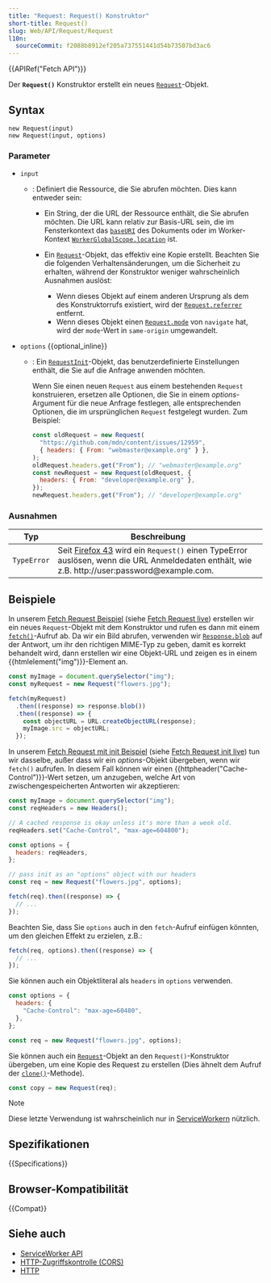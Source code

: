 ```yaml
---
title: "Request: Request() Konstruktor"
short-title: Request()
slug: Web/API/Request/Request
l10n:
  sourceCommit: f2088b8912ef205a737551441d54b73507bd3ac6
---
```


{{APIRef("Fetch API")}}

Der **`Request()`** Konstruktor erstellt ein neues
[`Request`](/de/docs/Web/API/Request)-Objekt.

## Syntax

```js-nolint
new Request(input)
new Request(input, options)
```

### Parameter

- `input`

  - : Definiert die Ressource, die Sie abrufen möchten. Dies kann entweder sein:

    - Ein String, der die URL der Ressource enthält, die Sie abrufen möchten. Die URL kann relativ zur Basis-URL sein, die im Fensterkontext das [`baseURI`](/de/docs/Web/API/Node/baseURI) des Dokuments oder im Worker-Kontext [`WorkerGlobalScope.location`](/de/docs/Web/API/WorkerGlobalScope/location) ist.
    - Ein [`Request`](/de/docs/Web/API/Request)-Objekt, das effektiv eine Kopie erstellt. Beachten Sie die folgenden Verhaltensänderungen, um die Sicherheit zu erhalten, während der Konstruktor weniger wahrscheinlich Ausnahmen auslöst:

      - Wenn dieses Objekt auf einem anderen Ursprung als dem des Konstruktorrufs existiert, wird der [`Request.referrer`](/de/docs/Web/API/Request/referrer) entfernt.
      - Wenn dieses Objekt einen [`Request.mode`](/de/docs/Web/API/Request/mode) von `navigate` hat, wird der `mode`-Wert in `same-origin` umgewandelt.

- `options` {{optional_inline}}

  - : Ein [`RequestInit`](/de/docs/Web/API/RequestInit)-Objekt, das benutzerdefinierte Einstellungen enthält, die Sie auf die Anfrage anwenden möchten.

    Wenn Sie einen neuen `Request` aus einem bestehenden `Request` konstruieren, ersetzen alle Optionen, die Sie in einem _options_-Argument für die neue Anfrage festlegen, alle entsprechenden Optionen, die im ursprünglichen `Request` festgelegt wurden. Zum Beispiel:

    ```js
    const oldRequest = new Request(
      "https://github.com/mdn/content/issues/12959",
      { headers: { From: "webmaster@example.org" } },
    );
    oldRequest.headers.get("From"); // "webmaster@example.org"
    const newRequest = new Request(oldRequest, {
      headers: { From: "developer@example.org" },
    });
    newRequest.headers.get("From"); // "developer@example.org"
    ```

### Ausnahmen

<table class="no-markdown">
  <thead>
    <tr>
      <th scope="col">Typ</th>
      <th scope="col">Beschreibung</th>
    </tr>
  </thead>
  <tbody>
    <tr>
      <td><code>TypeError</code></td>
      <td>
        Seit <a href="/de/docs/Mozilla/Firefox/Releases/43">Firefox 43</a>
        wird ein <code>Request()</code> einen TypeError auslösen, wenn die URL
        Anmeldedaten enthält, wie z.B. http://user:password@example.com.
      </td>
    </tr>
  </tbody>
</table>

## Beispiele

In unserem [Fetch Request Beispiel](https://github.com/mdn/dom-examples/tree/main/fetch/fetch-request) (siehe [Fetch Request live](https://mdn.github.io/dom-examples/fetch/fetch-request/)) erstellen wir ein neues `Request`-Objekt mit dem Konstruktor und rufen es dann mit einem [`fetch()`](/de/docs/Web/API/Window/fetch)-Aufruf ab. Da wir ein Bild abrufen, verwenden wir [`Response.blob`](/de/docs/Web/API/Response/blob) auf der Antwort, um ihr den richtigen MIME-Typ zu geben, damit es korrekt behandelt wird, dann erstellen wir eine Objekt-URL und zeigen es in einem {{htmlelement("img")}}-Element an.

```js
const myImage = document.querySelector("img");
const myRequest = new Request("flowers.jpg");

fetch(myRequest)
  .then((response) => response.blob())
  .then((response) => {
    const objectURL = URL.createObjectURL(response);
    myImage.src = objectURL;
  });
```

In unserem [Fetch Request mit init Beispiel](https://github.com/mdn/dom-examples/tree/main/fetch/fetch-request-with-init) (siehe [Fetch Request init live](https://mdn.github.io/dom-examples/fetch/fetch-request-with-init/)) tun wir dasselbe, außer dass wir ein _options_-Objekt übergeben, wenn wir `fetch()` aufrufen. In diesem Fall können wir einen {{httpheader("Cache-Control")}}-Wert setzen, um anzugeben, welche Art von zwischengespeicherten Antworten wir akzeptieren:

```js
const myImage = document.querySelector("img");
const reqHeaders = new Headers();

// A cached response is okay unless it's more than a week old.
reqHeaders.set("Cache-Control", "max-age=604800");

const options = {
  headers: reqHeaders,
};

// pass init as an "options" object with our headers
const req = new Request("flowers.jpg", options);

fetch(req).then((response) => {
  // ...
});
```

Beachten Sie, dass Sie `options` auch in den `fetch`-Aufruf einfügen könnten, um den gleichen Effekt zu erzielen, z.B.:

```js
fetch(req, options).then((response) => {
  // ...
});
```

Sie können auch ein Objektliteral als `headers` in `options` verwenden.

```js
const options = {
  headers: {
    "Cache-Control": "max-age=60480",
  },
};

const req = new Request("flowers.jpg", options);
```

Sie können auch ein [`Request`](/de/docs/Web/API/Request)-Objekt an den `Request()`-Konstruktor übergeben, um eine Kopie des Request zu erstellen (Dies ähnelt dem Aufruf der [`clone()`](/de/docs/Web/API/Request/clone)-Methode).

```js
const copy = new Request(req);
```

> [!NOTE]
> Diese letzte Verwendung ist wahrscheinlich nur in [ServiceWorkern](/de/docs/Web/API/Service_Worker_API) nützlich.

## Spezifikationen

{{Specifications}}

## Browser-Kompatibilität

{{Compat}}

## Siehe auch

- [ServiceWorker API](/de/docs/Web/API/Service_Worker_API)
- [HTTP-Zugriffskontrolle (CORS)](/de/docs/Web/HTTP/CORS)
- [HTTP](/de/docs/Web/HTTP)
